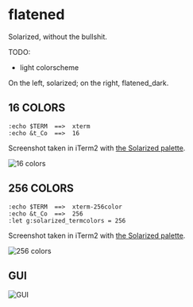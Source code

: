 flatened
========

Solarized, without the bullshit.

TODO:
* light colorscheme

On the left, solarized; on the right, flatened_dark.

## 16 COLORS

    :echo $TERM  ==>  xterm
    :echo &t_Co  ==>  16

Screenshot taken in iTerm2 with [the Solarized palette](https://github.com/altercation/solarized/tree/master/iterm2-colors-solarized).

![16 colors](https://raw.githubusercontent.com/romainl/flatened/master/screenshots/16colors_left_solarized_right_flatened_dark.png)

## 256 COLORS

    :echo $TERM  ==>  xterm-256color
    :echo &t_Co  ==>  256
    :let g:solarized_termcolors = 256

Screenshot taken in iTerm2 with [the Solarized palette](https://github.com/altercation/solarized/tree/master/iterm2-colors-solarized).

![256 colors](https://raw.githubusercontent.com/romainl/flatened/master/screenshots/256colors_left_solarized_right_flatened_dark.png)

## GUI

![GUI](https://raw.githubusercontent.com/romainl/flatened/master/screenshots/GUI_left_solarized_righ_flatened_dark.png)
